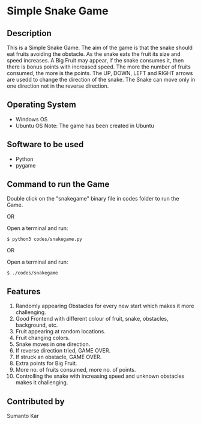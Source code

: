 # Simple Snake Game 
## Description
This is a Simple Snake Game. The aim of the game is that the snake should eat fruits avoiding the obstacle. As the snake eats the fruit its size and speed increases. A Big Fruit may appear, if the snake consumes it, then there is bonus points with increased speed. The more the number of fruits consumed, the more is the points. The UP, DOWN, LEFT and RIGHT arrows are usedd to change the direction of the snake. The Snake can move only in one direction not in the reverse direction.
## Operating System
- Windows OS
- Ubuntu OS
Note: The game has been created in Ubuntu
## Software to be used
- Python
- pygame
## Command to run the Game
Double click on the "snakegame" binary file in codes folder to run the Game.

OR

Open a terminal and run:

```$ python3 codes/snakegame.py```

OR

Open a terminal and run:

```$ ./codes/snakegame```

## Features
1. Randomly appearing Obstacles for every new start which makes it more challenging.
2. Good Frontend with different colour of fruit, snake, obstacles, background, etc.
3. Fruit appearing at random locations.
4. Fruit changing colors.
5. Snake moves in one direction.
6. If reverse direction tried, GAME OVER.
7. If struck an obstacle, GAME OVER.
8. Extra points for Big Fruit.
9. More no. of fruits consumed, more no. of points.
10. Controlling the snake with increasing speed and unknown obstacles makes it challenging.

## Contributed by
Sumanto Kar
